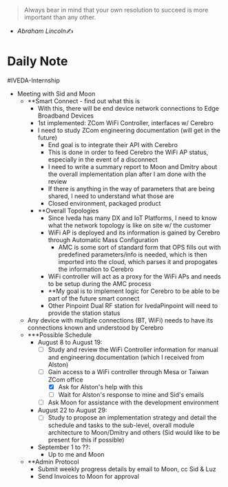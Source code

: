 > Always bear in mind that your own resolution to succeed is more important than any other.
>
   - <cite>Abraham Lincoln</cite>✍️

# Daily Note
#IVEDA-Internship 

- Meeting with Sid and Moon
	- **Smart Connect  - find out what this is
		- With this, there will be end device network connections to Edge Broadband Devices
		- 1st implemented: ZCom WiFi Controller, interfaces w/ Cerebro
		- I need to study ZCom engineering documentation (will get in the future)
			- End goal is to integrate their API with Cerebro
			- This is done in order to feed Cerebro the WiFi AP status, especially in the event of a disconnect
			- I need to write a summary report to Moon and Dmitry about the overall implementation plan after I am done with the review
			- If there is anything in the way of parameters that are being shared, I need to understand what those are
			- Closed environment, packaged product
		- **Overall Topologies
			- Since Iveda has many DX and IoT Platforms, I need to know what the network topology is like on site w/ the customer
			- WiFi AP is deployed and its information is gained by Cerebro through Automatic Mass Configuration
				- AMC is some sort of standard form that OPS fills out with predefined parameters/info is needed, which is then imported into the cloud, which parses it and propogates the information to Cerebro
			- WiFi controller will act as a proxy for the WiFi APs and needs to be setup during the AMC process
			- **My goal is to implement logic for Cerebro to be able to be part of the future smart connect
			- Other Pinpoint Dual RF station for IvedaPinpoint will need to provide the station status
	- Any device with multiple connections (BT, WiFi) needs to have its connections known and understood by Cerebro
	- ***Possible Schedule
		- August 8 to August 19:
			- [ ] Study and review the WiFi Controller information for manual and engineering documentation (which I received from Alston)
			- [ ] Gain access to a WiFi controller through Mesa or Taiwan ZCom office
				- [x] Ask for Alston's help with this
				- [ ] Wait for Alston's response to mine and Sid's emails
			- [ ] Ask Moon for assistance with the development environment
		- August 22 to August 29:
			- [ ] Study to propose an implementation strategy and detail the schedule and tasks to the sub-level, overall module architecture to Moon/Dmitry and others (Sid would like to be present for this if possible)
		- September 1 to ??:
			- Up to me and Moon
	- **Admin Protocol
		- Submit weekly progress details by email to Moon, cc Sid & Luz
		- Send Invoices to Moon for approval

